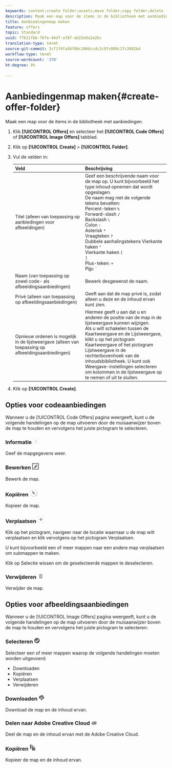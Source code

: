 ```yaml
---
keywords: content;create folder;assets;move folder;copy folder;delete folder;download folder;folder
description: Maak een map voor de items in de bibliotheek met aanbiedingen.
title: Aanbiedingenmap maken
feature: offers
topic: Standard
uuid: f7611fbb-76fe-44d7-a78f-ab22e9a2a2bc
translation-type: tm+mt
source-git-commit: 3cf1f4fa56f86c106dccdc2c97c080c17c3982b4
workflow-type: tm+mt
source-wordcount: '370'
ht-degree: 0%

---
```



# Aanbiedingenmap maken{#create-offer-folder}

Maak een map voor de items in de bibliotheek met aanbiedingen.

1. Klik **[!UICONTROL Offers]** en selecteer het **[!UICONTROL Code Offers]** of **[!UICONTROL Image Offers]** tabblad.
1. Klik op **[!UICONTROL Create]** > **[!UICONTROL Folder]**.
1. Vul de velden in:

   | Veld | Beschrijving |
   |--- |--- |
   | Titel (alleen van toepassing op aanbiedingen voor afbeeldingen) | Geef een beschrijvende naam voor de map op. U kunt bijvoorbeeld het type inhoud opnemen dat wordt opgeslagen.<br>De naam mag niet de volgende tekens bevatten:<br>Percent-teken `%`<br>Forward-slash `/`<br>Backslash `\`<br>Colon `:`<br>Asterisk `*`<br>Vraagteken `?`<br>Dubbele aanhalingstekens Vierkante haken `"`<br>Vierkante haken `[`<br>`]`<br>Plus-teken: `+`<br>Pijp: `|`<br>Periode: `.`<br>Getalteken: `#`<br>accolade: `{`<br>Curly bracket `}`<br>Caret `^`<br>Semicolon `;`<br>U kunt een koppelteken ( `- `) in plaats van deze tekens gebruiken. |
   | Naam (van toepassing op zowel code- als afbeeldingsaanbiedingen) | Bewerk desgewenst de naam. |
   | Privé (alleen van toepassing op afbeeldingsaanbiedingen) | Geeft aan dat de map privé is, zodat alleen u deze en de inhoud ervan kunt zien. |
   | Opnieuw ordenen is mogelijk in de lijstweergave (alleen van toepassing op afbeeldingsaanbiedingen) | Hiermee geeft u aan dat u en anderen de positie van de map in de lijstweergave kunnen wijzigen.<br>Als u wilt schakelen tussen de Kaartweergave en de Lijstweergave, klikt u op het pictogram Kaartweergave of het pictogram Lijstweergave in de rechterbovenhoek van de inhoudsbibliotheek. U kunt ook Weergave-instellingen selecteren om kolommen in de lijstweergave op te nemen of uit te sluiten. |

1. Klik op **[!UICONTROL Create]**.

## Opties voor codeaanbiedingen

Wanneer u de [!UICONTROL Code Offers] pagina weergeeft, kunt u de volgende handelingen op de map uitvoeren door de muisaanwijzer boven de map te houden en vervolgens het juiste pictogram te selecteren.

### Informatie ![](assets/icon_info.png)

Geef de mapgegevens weer.

### Bewerken ![](assets/icon_edit.png)

Bewerk de map.

### Kopiëren ![](assets/icon_copy.png)

Kopieer de map.

### Verplaatsen ![](assets/icon_move_folder.png)

Klik op het pictogram, navigeer naar de locatie waarnaar u de map wilt verplaatsen en klik vervolgens op het pictogram Verplaatsen.

U kunt bijvoorbeeld een of meer mappen naar een andere map verplaatsen om submappen te maken.

Klik op Selectie wissen om de geselecteerde mappen te deselecteren.

### Verwijderen ![](assets/icon_delete.png)

Verwijder de map.

## Opties voor afbeeldingsaanbiedingen

Wanneer u de [!UICONTROL Image Offers] pagina weergeeft, kunt u de volgende handelingen op de map uitvoeren door de muisaanwijzer boven de map te houden en vervolgens het juiste pictogram te selecteren:

### Selecteren ![](assets/icon_check.png)

Selecteer een of meer mappen waarop de volgende handelingen moeten worden uitgevoerd:

* Downloaden
* Kopiëren
* Verplaatsen
* Verwijderen

### Downloaden ![](assets/icon_download.png)

Download de map en de inhoud ervan.

### Delen naar Adobe Creative Cloud ![](assets/icon_creative_cloud.png)

Deel de map en de inhoud ervan met de Adobe Creative Cloud.

### Kopiëren ![](assets/icon_copy_content.png)

Kopieer de map en de inhoud ervan.